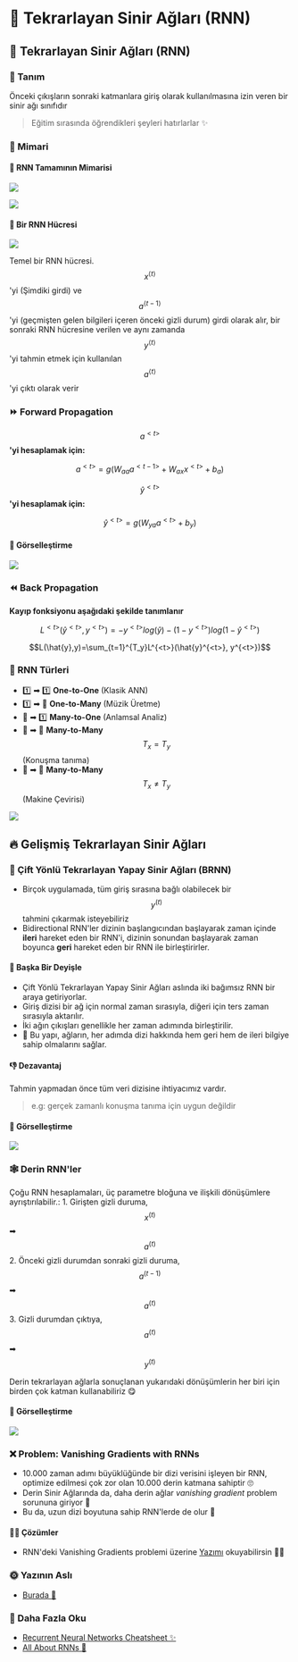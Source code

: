 # 🔄 Tekrarlayan Sinir Ağları \(RNN\)

## 🔄 Tekrarlayan Sinir Ağları \(RNN\)

### 🔎 Tanım

Önceki çıkışların sonraki katmanlara giriş olarak kullanılmasına izin veren bir sinir ağı sınıfıdır

> Eğitim sırasında öğrendikleri şeyleri hatırlarlar ✨

### 🧱 Mimari

#### 🔶 RNN Tamamının Mimarisi

![](https://github.com/asmaamirkhan/DeepLearningNotes-tr/tree/c9ee03241414e86f59a83b656e48738150bfa1bb/.gitbook/assets/rnnstructure2.png)

![](https://github.com/asmaamirkhan/DeepLearningNotes-tr/tree/c9ee03241414e86f59a83b656e48738150bfa1bb/.gitbook/assets/rnnstructure.png)

#### 🧩 Bir RNN Hücresi

![](https://github.com/asmaamirkhan/DeepLearningNotes-tr/tree/c9ee03241414e86f59a83b656e48738150bfa1bb/.gitbook/assets/rnncell.png)

Temel bir RNN hücresi. $$x^{⟨t⟩}$$'yi \(Şimdiki girdi\) ve $$a^{⟨t−1⟩}$$'yi \(geçmişten gelen bilgileri içeren önceki gizli durum\) girdi olarak alır, bir sonraki RNN hücresine verilen ve aynı zamanda $$y^{⟨t⟩}$$'yi tahmin etmek için kullanılan $$a^{⟨t⟩}$$'yi çıktı olarak verir

### ⏩ Forward Propagation

$$a^{<t>}$$**'yi hesaplamak için:**

$$a^{<t>}=g(W_{aa}a^{<t-1>}+W_{ax}x^{<t>}+b_a)$$

$$\hat{y}^{<t>}$$**'yi hesaplamak için:**

$$\hat{y}^{<t>} = g(W_{ya}a^{<t>}+b_y)$$

#### 👀 Görselleştirme

![](https://github.com/asmaamirkhan/DeepLearningNotes-tr/tree/c9ee03241414e86f59a83b656e48738150bfa1bb/.gitbook/assets/rnnforwardvis.png)

### ⏪ Back Propagation

**Kayıp fonksiyonu aşağıdaki şekilde tanımlanır**

$$L^{<t>}(\hat{y}^{<t>}, y^{<t>})=-y^{<t>}log(\hat{y})-(1-y^{<t>})log(1-\hat{y}^{<t>})$$

$$L(\hat{y},y)=\sum_{t=1}^{T_y}L^{<t>}(\hat{y}^{<t>}, y^{<t>})$$

### 🎨 RNN Türleri

* 1️⃣ ➡ 1️⃣ **One-to-One** \(Klasik ANN\)
* 1️⃣ ➡ 🔢 **One-to-Many** \(Müzik Üretme\)
* 🔢 ➡ 1️⃣ **Many-to-One** \(Anlamsal Analiz\)
* 🔢 ➡ 🔢 **Many-to-Many** $$T_x = T_y$$ \(Konuşma tanıma\)
* 🔢 ➡ 🔢 **Many-to-Many** $$T_x \neq T_y$$ \(Makine Çevirisi\)

![](https://github.com/asmaamirkhan/DeepLearningNotes-tr/tree/c9ee03241414e86f59a83b656e48738150bfa1bb/.gitbook/assets/rnntypes.png)

## 🔥 Gelişmiş Tekrarlayan Sinir Ağları

### 🔄 Çift Yönlü Tekrarlayan Yapay Sinir Ağları \(BRNN\)

* Birçok uygulamada, tüm giriş sırasına bağlı olabilecek bir $$y^{(t)}$$ tahmini çıkarmak isteyebiliriz
* Bidirectional RNN'ler dizinin başlangıcından başlayarak zaman içinde **ileri** hareket eden bir RNN'i, dizinin sonundan başlayarak zaman boyunca **geri** hareket eden bir RNN ile birleştirirler.

#### 💬 Başka Bir Deyişle

* Çift Yönlü Tekrarlayan Yapay Sinir Ağları aslında iki bağımsız RNN bir araya getiriyorlar. 
* Giriş dizisi bir ağ için normal zaman sırasıyla, diğeri için ters zaman sırasıyla aktarılır. 
* İki ağın çıkışları genellikle her zaman adımında birleştirilir.
* 🎉 Bu yapı, ağların, her adımda dizi hakkında hem geri hem de ileri bilgiye sahip olmalarını sağlar. 

#### 👎 Dezavantaj

Tahmin yapmadan önce tüm veri dizisine ihtiyacımız vardır.

> e.g: gerçek zamanlı konuşma tanıma için uygun değildir

#### 👀 Görselleştirme

![](https://github.com/asmaamirkhan/DeepLearningNotes-tr/tree/c9ee03241414e86f59a83b656e48738150bfa1bb/.gitbook/assets/brnn.png)

### 🕸 Derin RNN'ler

Çoğu RNN hesaplamaları, üç parametre bloğuna ve ilişkili dönüşümlere ayrıştırılabilir.: 1. Girişten gizli duruma, $$x^{(t)}$$ ➡ $$a^{(t)}$$ 2. Önceki gizli durumdan sonraki gizli duruma, $$a^{(t-1)}$$ ➡ $$a^{(t)}$$ 3. Gizli durumdan çıktıya, $$a^{(t)}$$ ➡ $$y^{(t)}$$

Derin tekrarlayan ağlarla sonuçlanan yukarıdaki dönüşümlerin her biri için birden çok katman kullanabiliriz 😋

#### 👀 Görselleştirme

![](https://github.com/asmaamirkhan/DeepLearningNotes-tr/tree/c9ee03241414e86f59a83b656e48738150bfa1bb/.gitbook/assets/deeprnn.PNG)

### ❌ Problem: Vanishing Gradients with RNNs

* 10.000 zaman adımı büyüklüğünde bir dizi verisini işleyen bir RNN, optimize edilmesi çok zor olan 10.000 derin katmana sahiptir 🙄
* Derin Sinir Ağlarında da, daha derin ağlar _vanishing gradient_ problem sorununa giriyor 🥽 
* Bu da, uzun dizi boyutuna sahip RNN'lerde de olur 🐛

#### 🧙‍♀️ Çözümler

* RNN'deki Vanishing Gradients problemi üzerine [Yazımı](https://github.com/asmaamirkhan/DeepLearningNotes-tr/tree/e17776b1b8771d34c5ad3be2b028a41ce37fe32c/9-DiziModelleri/2-VanishingGradients.md) okuyabilirsin  🤸‍♀️

### 🌞 Yazının Aslı

* [Burada 🐾](https://dl.asmaamir.com/9-sequencemodels/2-rnns)

### 🧐 Daha Fazla Oku

* [Recurrent Neural Networks Cheatsheet ✨](https://stanford.edu/~shervine/teaching/cs-230/cheatsheet-recurrent-neural-networks#)
* [All About RNNs 🚀](https://medium.com/@jianqiangma/all-about-recurrent-neural-networks-9e5ae2936f6e)

